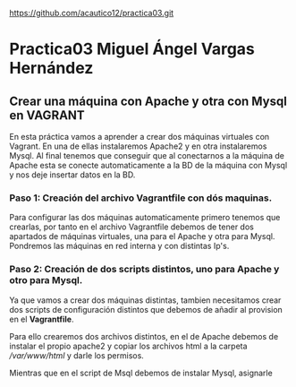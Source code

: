 https://github.com/acautico12/practica03.git

# Practica03 Miguel Ángel Vargas Hernández

## Crear una máquina con Apache y otra con Mysql en VAGRANT

En esta práctica vamos a aprender a crear dos máquinas virtuales con Vagrant. En una de ellas instalaremos Apache2 y en otra instalaremos Mysql. Al final tenemos que conseguir que al conectarnos a la máquina de Apache esta se conecte automaticamente a la BD de la máquina con Mysql y nos deje insertar datos en la BD.

### Paso 1: Creación del archivo Vagrantfile con dós maquinas.

Para configurar las dos máquinas automaticamente primero tenemos que crearlas, por tanto en el archivo Vagrantfile debemos de tener dos apartados de máquinas virtuales, una para el Apache y otra para Mysql. Pondremos las máquinas en red interna y con distintas Ip's.

### Paso 2: Creación de dos scripts distintos, uno para Apache y otro para Mysql.

Ya que vamos a crear dos máquinas distintas, tambien necesitamos crear dos scripts de configuración distintos que debemos de añadir al provision en el **Vagrantfile**.

Para ello crearemos dos archivos distintos, en el de Apache debemos de instalar el propio apache2 y copiar los archivos html a la carpeta _/var/www/html_ y darle los permisos.

Mientras que en el script de Msql debemos de instalar Mysql, asignarle 